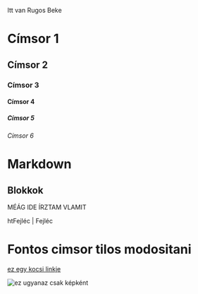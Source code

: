 Itt van Rugos Beke
# Címsor 1
## Címsor 2
### Címsor 3
#### Címsor 4
##### Címsor 5
###### Címsor 6

# Markdown

## Blokkok

MÉÁG IDE ÍRZTAM VLAMIT

htFejléc | Fejléc
# Fontos cimsor tilos modositani

[ez egy kocsi linkje](https://www.automotor.hu/wp-content/uploads/2019/10/whatcar1.jpg)


![ez ugyanaz csak képként](https://www.automotor.hu/wp-content/uploads/2019/10/whatcar1.jpg)












